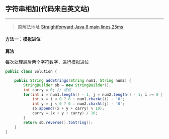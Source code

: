 ## 字符串相加(代码来自英文站)

------

> 原解法地址 [Straightforward Java 8 main lines 25ms](https://leetcode.com/problems/add-strings/discuss/90436/Straightforward-Java-8-main-lines-25ms)

#### 方法一：模拟进位

**算法**

每次处理最后两个字符数字，进行模拟进位

```java
public class Solution {

    public String addStrings(String num1, String num2) {
        StringBuilder sb = new StringBuilder();
        int carry = 0; // 进位
        for(int i = num1.length() - 1, j = num2.length() - 1; i >= 0 || j >= 0 || carry == 1; i--, j--){
            int x = i < 0 ? 0 : num1.charAt(i) - '0';
            int y = j < 0 ? 0 : num2.charAt(j) - '0';
            sb.append((x + y + carry) % 10);
            carry = (x + y + carry) / 10;
        }
        return sb.reverse().toString();
    }
}
```

